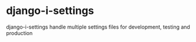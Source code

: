 # django-i-settings
django-i-settings handle multiple settings files for development, testing and production
